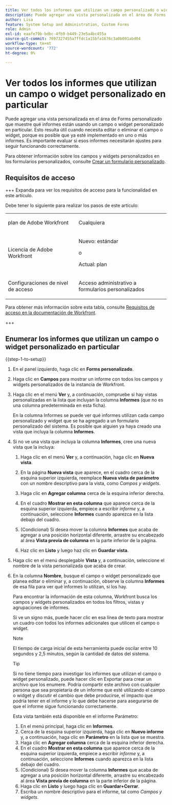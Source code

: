 ```yaml
---
title: Ver todos los informes que utilizan un campo personalizado o widget en particular
description: Puede agregar una vista personalizada en el área de Forms personalizado que muestre qué informes están usando un campo o widget personalizado en particular. Esto resulta útil cuando necesita editar o eliminar el campo o widget, porque es posible que ya esté implementado en uno o más informes. Es importante evaluar si esos informes necesitarán ajustes para seguir funcionando correctamente.
author: Lisa
feature: System Setup and Administration, Custom Forms
role: Admin
exl-id: eaafe79b-bdbc-4fb9-b449-23e5a4bc455a
source-git-commit: 7697327455a7ffdc1a15bfa1676c3a0b091abd04
workflow-type: tm+mt
source-wordcount: '772'
ht-degree: 0%

---
```


# Ver todos los informes que utilizan un campo o widget personalizado en particular

Puede agregar una vista personalizada en el área de Forms personalizado que muestre qué informes están usando un campo o widget personalizado en particular. Esto resulta útil cuando necesita editar o eliminar el campo o widget, porque es posible que ya esté implementado en uno o más informes. Es importante evaluar si esos informes necesitarán ajustes para seguir funcionando correctamente.

Para obtener información sobre los campos y widgets personalizados en los formularios personalizados, consulte [Crear un formulario personalizado](/help/quicksilver/administration-and-setup/customize-workfront/create-manage-custom-forms/form-designer/design-a-form/design-a-form.md).

## Requisitos de acceso

+++ Expanda para ver los requisitos de acceso para la funcionalidad en este artículo.

Debe tener lo siguiente para realizar los pasos de este artículo:

<table style="table-layout:auto"> 
 <col> 
 <col> 
 <tbody> 
  <tr data-mc-conditions=""> 
   <td role="rowheader"> <p>plan de Adobe Workfront</p> </td> 
   <td>Cualquiera</td> 
  </tr> 
  <tr> 
   <td role="rowheader">Licencia de Adobe Workfront</td> 
   <td>
   <p>Nuevo: estándar</p>
   <p>o</p>
   <p>Actual: plan</p></td>
  </tr> 
  <tr data-mc-conditions=""> 
   <td role="rowheader">Configuraciones de nivel de acceso</td> 
   <td> <p>Acceso administrativo a formularios personalizados</p> </td> 
  </tr> 
 </tbody> 
</table>

Para obtener más información sobre esta tabla, consulte [Requisitos de acceso en la documentación de Workfront](/help/quicksilver/administration-and-setup/add-users/access-levels-and-object-permissions/access-level-requirements-in-documentation.md).

+++

## Enumerar los informes que utilizan un campo o widget personalizado en particular

{{step-1-to-setup}}

1. En el panel izquierdo, haga clic en **Forms personalizado**.
1. Haga clic en **Campos** para mostrar un informe con todos los campos y widgets personalizados de la instancia de Workfront.

1. Haga clic en el menú **Ver** y, a continuación, compruebe si hay vistas personalizadas en la lista que incluyan la columna **Informes** (que no es una columna predeterminada en esta ficha).

   En la columna Informes se puede ver qué informes utilizan cada campo personalizado y widget que se ha agregado a un formulario personalizado del sistema. Es posible que alguien ya haya creado una vista que incluya la columna **Informes**.

1. Si no ve una vista que incluya la columna **Informes**, cree una nueva vista que la incluya:

   1. Haga clic en el menú **Ver** y, a continuación, haga clic en **Nueva vista**.

   1. En la página **Nueva vista** que aparece, en el cuadro cerca de la esquina superior izquierda, reemplace **Nueva vista de parámetro** con un nombre descriptivo para la vista, como *Campos y widgets*.

   1. Haga clic en **Agregar columna** cerca de la esquina inferior derecha.
   1. En el cuadro **Mostrar en esta columna** que aparece cerca de la esquina superior izquierda, empiece a escribir *informe* y, a continuación, seleccione **Informes** cuando aparezca en la lista debajo del cuadro.

   1. (Condicional) Si desea mover la columna **Informes** que acaba de agregar a una posición horizontal diferente, arrastre su encabezado al área **Vista previa de columna** en la parte inferior de la página.

   1. Haz clic en **Listo** y luego haz clic en **Guardar vista**.

1. Haga clic en el menú desplegable **Vista** y, a continuación, seleccione el nombre de la vista personalizada que acaba de crear.
1. En la columna **Nombre**, busque el campo o widget personalizado que planea editar o eliminar y, a continuación, observe la columna **Informes** de esa fila para ver qué informes lo utilizan, si los hay.

   Para encontrar la información de esta columna, Workfront busca los campos y widgets personalizados en todos los filtros, vistas y agrupaciones de informes.

   Si ve un signo más, puede hacer clic en esa línea de texto para mostrar un cuadro con todos los informes adicionales que utilicen el campo o widget.

   >[!NOTE]
   >
   >El tiempo de carga inicial de esta herramienta puede oscilar entre 10 segundos y 2,5 minutos, según la cantidad de datos del sistema.

   >[!TIP]
   >
   >Si no tiene tiempo para investigar los informes que utilizan el campo o widget personalizado, puede hacer clic en Exportar para crear un archivo que los enumere. Podría compartir este archivo con cualquier persona que sea propietaria de un informe que esté utilizando el campo o widget y discutir el cambio que debe producirse, el impacto que podría tener en el informe y lo que debe hacerse para asegurarse de que el informe sigue funcionando correctamente.
   >
   >Esta vista también está disponible en el informe Parámetro:
   >      
   > 1. En el menú principal, haga clic en **Informes**.
   > 1. Cerca de la esquina superior izquierda, haga clic en **Nuevo informe** y, a continuación, haga clic en **Parámetro** en la lista que se muestra.
   > 1. Haga clic en **Agregar columna** cerca de la esquina inferior derecha.
   > 1. En el cuadro **Mostrar en esta columna** que aparece cerca de la esquina superior izquierda, empiece a escribir *informe* y, a continuación, seleccione **Informes** cuando aparezca en la lista debajo del cuadro.
   > 1. (Condicional) Si desea mover la columna **Informes** que acaba de agregar a una posición horizontal diferente, arrastre su encabezado al área **Vista previa de columna** en la parte inferior de la página.
   > 1. Haga clic en **Listo** y luego haga clic en **Guardar+Cerrar**.
   > 1. Escriba un nombre descriptivo para el informe, tal como *Campos y widgets*.
